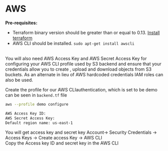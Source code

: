 # AWS

**Pre-requisites:**


* Terraform binary version should be greater than or equal to 0.13. [Install terraform](https://docs.digitalocean.com/reference/terraform/getting-started/)
* AWS CLI should be installed. `sudo apt-get install awscli`


<br>You will also need AWS Access Key and AWS Secret Access Key for configuring your AWS CLI profile used by S3 backend and ensure that your credentials allow you to create , upload and download objects from S3 buckets. As an alternate in lieu of AWS hardcoded credentials IAM roles can also be used.

Create the profile for our AWS CLIauthentication, which is set to be demo can be seen in `backend.tf` file
   ```sh
   aws --profile demo configure
   ```
   ```sh
   AWS Access Key ID:
   AWS Secret Access Key:
   Default region name: us-east-1
   ```
   You will get access key and secret key Account-> Security Credentials -> Access Keys -> Create access Key -> AWS CLI
   <br>Copy the Access key ID and secret key in the AWS CLI